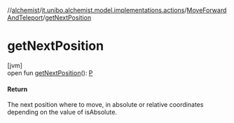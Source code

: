 //[alchemist](../../../index.md)/[it.unibo.alchemist.model.implementations.actions](../index.md)/[MoveForwardAndTeleport](index.md)/[getNextPosition](get-next-position.md)

# getNextPosition

[jvm]\
open fun [getNextPosition](get-next-position.md)(): [P](../../it.unibo.alchemist.model.interfaces/-route/index.md)

#### Return

The next position where to move, in absolute or relative coordinates depending on the value of isAbsolute.
